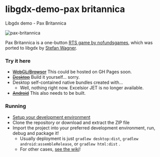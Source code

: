 libgdx-demo-pax britannica
====================

  Libgdx demo - Pax Britannica

![pax-britannica](http://i.imgur.com/evYlHaf.png)

Pax Britannica is a one-button [RTS game by nofundsgames](http://paxbritannica.henk.ca/), which was ported to libgdx by [Stefan Wagner](http://bompoblog.tumblr.com/).

### Try it here 
  * ~~[WebGL/Browser](http://libgdx.badlogicgames.com/demos/paxbritannica)~~ This could be hosted on GH Pages soon.
  * ~~[Desktop](http://libgdx.badlogicgames.com/demos/paxbritannica/paxbritannica.jar)~~ Build it yourself... sorry.
  * Desktop self-contained native bundles created with...
    * Well, nothing right now. Excelsior JET is no longer available.
  * ~~[Android](http://libgdx.badlogicgames.com/demos/paxbritannica/paxbritannica.apk)~~ This also needs to be built.

### Running
* [Setup your development environment](https://libgdx.com/wiki/start/setup)
* Clone the repository or download and extract the ZIP file
* Import the project into your preferred development environment, run, debug and package it!
  * Usually deployment is just `gradlew desktop:dist`, `gradlew android:assembleRelease`, or `gradlew html:dist` . 
  * For other cases, [see the wiki](https://libgdx.com/wiki/deployment/deploying-your-application)!
